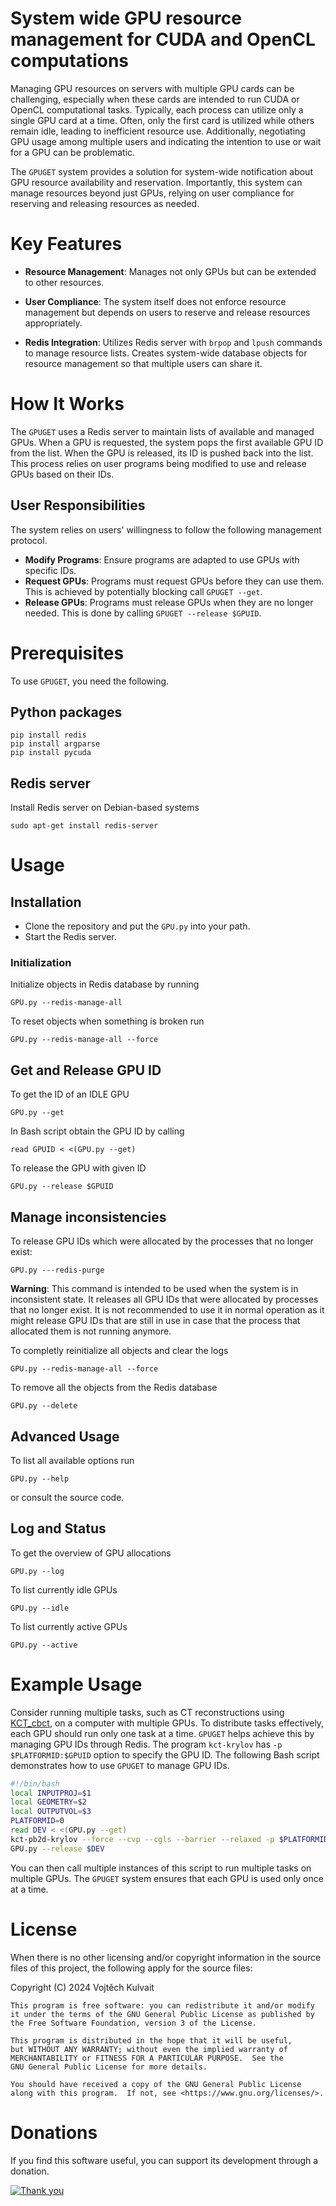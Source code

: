System wide GPU resource management for CUDA and OpenCL computations
====================================================================

Managing GPU resources on servers with multiple GPU cards can be challenging, especially when these cards are intended to run CUDA or OpenCL computational tasks. Typically, each process can utilize only a single GPU card at a time. Often, only the first card is utilized while others remain idle, leading to inefficient resource use. Additionally, negotiating GPU usage among multiple users and indicating the intention to use or wait for a GPU can be problematic.

The `GPUGET` system provides a solution for system-wide notification about GPU resource availability and reservation. Importantly, this system can manage resources beyond just GPUs, relying on user compliance for reserving and releasing resources as needed.

# Key Features

- **Resource Management**: Manages not only GPUs but can be extended to other resources.

- **User Compliance**: The system itself does not enforce resource management but depends on users to reserve and release resources appropriately.

- **Redis Integration**: Utilizes Redis server with `brpop` and `lpush` commands to manage resource lists. Creates system-wide database objects for resource management so that multiple users can share it.

# How It Works

The `GPUGET` uses a Redis server to maintain lists of available and managed GPUs. When a GPU is requested, the system pops the first available GPU ID from the list. When the GPU is released, its ID is pushed back into the list. This process relies on user programs being modified to use and release GPUs based on their IDs.


## User Responsibilities

The system relies on users' willingness to follow the following management protocol.

- **Modify Programs**: Ensure programs are adapted to use GPUs with specific IDs.
- **Request GPUs**: Programs must request GPUs before they can use them. This is achieved by potentially blocking call `GPUGET --get`.
- **Release GPUs**: Programs must release GPUs when they are no longer needed. This is done by calling `GPUGET --release $GPUID`.

# Prerequisites

To use `GPUGET`, you need the following.


## Python packages
```
pip install redis
pip install argparse
pip install pycuda
```

## Redis server

Install Redis server on Debian-based systems
```
sudo apt-get install redis-server
```

# Usage

## Installation

- Clone the repository and put the `GPU.py` into your path.
- Start the Redis server.

### Initialization

Initialize objects in Redis database by running
```
GPU.py --redis-manage-all
```

To reset objects when something is broken run
```
GPU.py --redis-manage-all --force
```

## Get and Release GPU ID

To get the ID of an IDLE GPU
```
GPU.py --get
```
In Bash script obtain the GPU ID by calling
```
read GPUID < <(GPU.py --get)
```

To release the GPU with given ID
```
GPU.py --release $GPUID
```

## Manage inconsistencies

To release GPU IDs which were allocated by the processes that no longer exist:
```
GPU.py ---redis-purge
```
**Warning**: This command is intended to be used when the system is in inconsistent state. It releases all GPU IDs that were allocated by processes that no longer exist. It is not recommended to use it in normal operation as it might release GPU IDs that are still in use in case that the process that allocated them is not running anymore.

To completly reinitialize all objects and clear the logs
```
GPU.py --redis-manage-all --force
```

To remove all the objects from the Redis database
```
GPU.py --delete
```

## Advanced Usage

To list all available options run
```
GPU.py --help
```
or consult the source code.

## Log and Status

To get the overview of GPU allocations
```
GPU.py --log
```

To list currently idle GPUs
```
GPU.py --idle
```

To list currently active GPUs
```
GPU.py --active
```

# Example Usage

Consider running multiple tasks, such as CT reconstructions using [KCT_cbct](https://github.com/kulvait/KCT_cbct), on a computer with multiple GPUs. To distribute tasks effectively, each GPU should run only one task at a time. `GPUGET` helps achieve this by managing GPU IDs through Redis. The program `kct-krylov` has `-p $PLATFORMID:$GPUID` option to specify the GPU ID. The following Bash script demonstrates how to use `GPUGET` to manage GPU IDs.

```bash
#!/bin/bash
local INPUTPROJ=$1
local GEOMETRY=$2
local OUTPUTVOL=$3
PLATFORMID=0
read DEV < <(GPU.py --get)
kct-pb2d-krylov --force --cvp --cgls --barrier --relaxed -p $PLATFORMID:$DEV $INPUTPROJ $GEOMETRY $OUTPUTVOL
GPU.py --release $DEV

```

You can then call multiple instances of this script to run multiple tasks on multiple GPUs. The `GPUGET` system ensures that each GPU is used only once at a time.

# License

When there is no other licensing and/or copyright information in the source files of this project, the following apply for the source files:

Copyright (C) 2024 Vojtěch Kulvait

    This program is free software: you can redistribute it and/or modify
    it under the terms of the GNU General Public License as published by
    the Free Software Foundation, version 3 of the License.

    This program is distributed in the hope that it will be useful,
    but WITHOUT ANY WARRANTY; without even the implied warranty of
    MERCHANTABILITY or FITNESS FOR A PARTICULAR PURPOSE.  See the
    GNU General Public License for more details.

    You should have received a copy of the GNU General Public License
    along with this program.  If not, see <https://www.gnu.org/licenses/>.

# Donations

If you find this software useful, you can support its development through a donation.

[![Thank you](https://img.shields.io/badge/donate-$15-blue.svg)](https://kulvait.github.io/donate/?amount=15&currency=USD)
